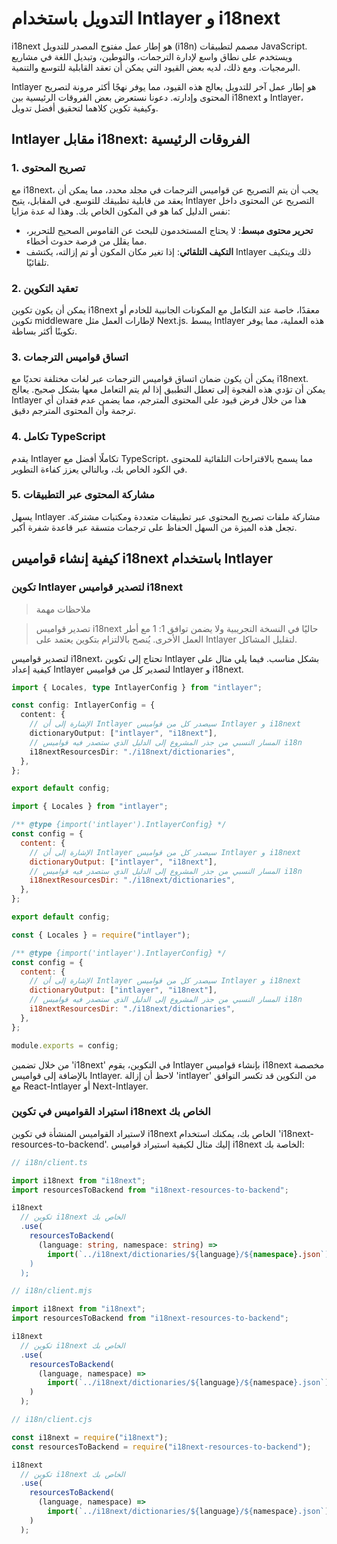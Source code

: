 # التدويل باستخدام Intlayer و i18next

i18next هو إطار عمل مفتوح المصدر للتدويل (i18n) مصمم لتطبيقات JavaScript. ويستخدم على نطاق واسع لإدارة الترجمات، والتوطين، وتبديل اللغة في مشاريع البرمجيات. ومع ذلك، لديه بعض القيود التي يمكن أن تعقد القابلية للتوسع والتنمية.

Intlayer هو إطار عمل آخر للتدويل يعالج هذه القيود، مما يوفر نهجًا أكثر مرونة لتصريح المحتوى وإدارته. دعونا نستعرض بعض الفروقات الرئيسية بين i18next و Intlayer، وكيفية تكوين كلاهما لتحقيق أفضل تدويل.

## Intlayer مقابل i18next: الفروقات الرئيسية

### 1. تصريح المحتوى

مع i18next، يجب أن يتم التصريح عن قواميس الترجمات في مجلد محدد، مما يمكن أن يعقد من قابلية تطبيقك للتوسع. في المقابل، يتيح Intlayer التصريح عن المحتوى داخل نفس الدليل كما هو في المكون الخاص بك. وهذا له عدة مزايا:

- **تحرير محتوى مبسط**: لا يحتاج المستخدمون للبحث عن القاموس الصحيح للتحرير، مما يقلل من فرصة حدوث أخطاء.
- **التكيف التلقائي**: إذا تغير مكان المكون أو تم إزالته، يكتشف Intlayer ذلك ويتكيف تلقائيًا.

### 2. تعقيد التكوين

يمكن أن يكون تكوين i18next معقدًا، خاصة عند التكامل مع المكونات الجانبية للخادم أو تكوين middleware لإطارات العمل مثل Next.js. يبسط Intlayer هذه العملية، مما يوفر تكوينًا أكثر بساطة.

### 3. اتساق قواميس الترجمات

يمكن أن يكون ضمان اتساق قواميس الترجمات عبر لغات مختلفة تحديًا مع i18next. يمكن أن تؤدي هذه الفجوة إلى تعطل التطبيق إذا لم يتم التعامل معها بشكل صحيح. يعالج Intlayer هذا من خلال فرض قيود على المحتوى المترجم، مما يضمن عدم فقدان أي ترجمة وأن المحتوى المترجم دقيق.

### 4. تكامل TypeScript

يقدم Intlayer تكاملًا أفضل مع TypeScript، مما يسمح بالاقتراحات التلقائية للمحتوى في الكود الخاص بك، وبالتالي يعزز كفاءة التطوير.

### 5. مشاركة المحتوى عبر التطبيقات

يسهل Intlayer مشاركة ملفات تصريح المحتوى عبر تطبيقات متعددة ومكتبات مشتركة. تجعل هذه الميزة من السهل الحفاظ على ترجمات متسقة عبر قاعدة شفرة أكبر.

## كيفية إنشاء قواميس i18next باستخدام Intlayer

### تكوين Intlayer لتصدير قواميس i18next

> ملاحظات مهمة

> تصدير قواميس i18next حاليًا في النسخة التجريبية ولا يضمن توافق 1: 1 مع أطر العمل الأخرى. يُنصح بالالتزام بتكوين يعتمد على Intlayer لتقليل المشاكل.

لتصدير قواميس i18next، تحتاج إلى تكوين Intlayer بشكل مناسب. فيما يلي مثال على كيفية إعداد Intlayer لتصدير كل من قواميس Intlayer و i18next.

```typescript fileName="intlayer.config.ts" codeFormat="typescript"
import { Locales, type IntlayerConfig } from "intlayer";

const config: IntlayerConfig = {
  content: {
    // الإشارة إلى أن Intlayer سيصدر كل من قواميس Intlayer و i18next
    dictionaryOutput: ["intlayer", "i18next"],
    // المسار النسبي من جذر المشروع إلى الدليل الذي ستصدر فيه قواميس i18n
    i18nextResourcesDir: "./i18next/dictionaries",
  },
};

export default config;
```

```javascript fileName="intlayer.config.mjs" codeFormat="esm"
import { Locales } from "intlayer";

/** @type {import('intlayer').IntlayerConfig} */
const config = {
  content: {
    // الإشارة إلى أن Intlayer سيصدر كل من قواميس Intlayer و i18next
    dictionaryOutput: ["intlayer", "i18next"],
    // المسار النسبي من جذر المشروع إلى الدليل الذي ستصدر فيه قواميس i18n
    i18nextResourcesDir: "./i18next/dictionaries",
  },
};

export default config;
```

```javascript fileName="intlayer.config.cjs" codeFormat="commonjs"
const { Locales } = require("intlayer");

/** @type {import('intlayer').IntlayerConfig} */
const config = {
  content: {
    // الإشارة إلى أن Intlayer سيصدر كل من قواميس Intlayer و i18next
    dictionaryOutput: ["intlayer", "i18next"],
    // المسار النسبي من جذر المشروع إلى الدليل الذي ستصدر فيه قواميس i18n
    i18nextResourcesDir: "./i18next/dictionaries",
  },
};

module.exports = config;
```

من خلال تضمين 'i18next' في التكوين، يقوم Intlayer بإنشاء قواميس i18next مخصصة بالإضافة إلى قواميس Intlayer. لاحظ أن إزالة 'intlayer' من التكوين قد تكسر التوافق مع React-Intlayer أو Next-Intlayer.

### استيراد القواميس في تكوين i18next الخاص بك

لاستيراد القواميس المنشأة في تكوين i18next الخاص بك، يمكنك استخدام 'i18next-resources-to-backend'. إليك مثال لكيفية استيراد قواميس i18next الخاصة بك:

```typescript fileName="i18n/client.ts" codeFormat="typescript"
// i18n/client.ts

import i18next from "i18next";
import resourcesToBackend from "i18next-resources-to-backend";

i18next
  // تكوين i18next الخاص بك
  .use(
    resourcesToBackend(
      (language: string, namespace: string) =>
        import(`../i18next/dictionaries/${language}/${namespace}.json`)
    )
  );
```

```javascript fileName="i18n/client.mjs" codeFormat="esm"
// i18n/client.mjs

import i18next from "i18next";
import resourcesToBackend from "i18next-resources-to-backend";

i18next
  // تكوين i18next الخاص بك
  .use(
    resourcesToBackend(
      (language, namespace) =>
        import(`../i18next/dictionaries/${language}/${namespace}.json`)
    )
  );
```

```javascript fileName="i18n/client.cjs" codeFormat="commonjs"
// i18n/client.cjs

const i18next = require("i18next");
const resourcesToBackend = require("i18next-resources-to-backend");

i18next
  // تكوين i18next الخاص بك
  .use(
    resourcesToBackend(
      (language, namespace) =>
        import(`../i18next/dictionaries/${language}/${namespace}.json`)
    )
  );
```
